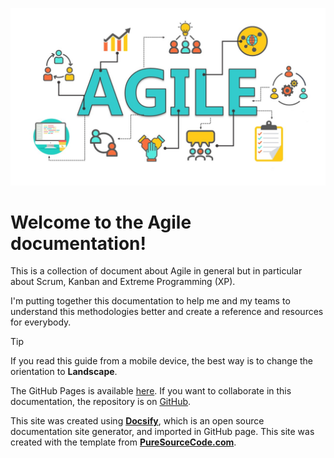 ![Agile cover](./images/agile-cover-4.png)

# Welcome to the Agile documentation!

This is a collection of document about Agile in general but in particular about Scrum, Kanban and Extreme Programming (XP).

I'm putting together this documentation to help me and my teams to understand this methodologies better and create a reference and resources for everybody.

> [!TIP]
> If you read this guide from a mobile device, the best way is to change the orientation to **Landscape**.

The GitHub Pages is available [here](https://agile.puresourcecode.com/). If you want to collaborate in this documentation, the repository is on [GitHub](https://github.com/erossini/agile).

This site was created using [**Docsify**](https://docsify.js.org), which is an open source documentation site generator, and imported in GitHub page. This site was created with the template from [**PureSourceCode.com**](https://www.puresourcecode.com/).